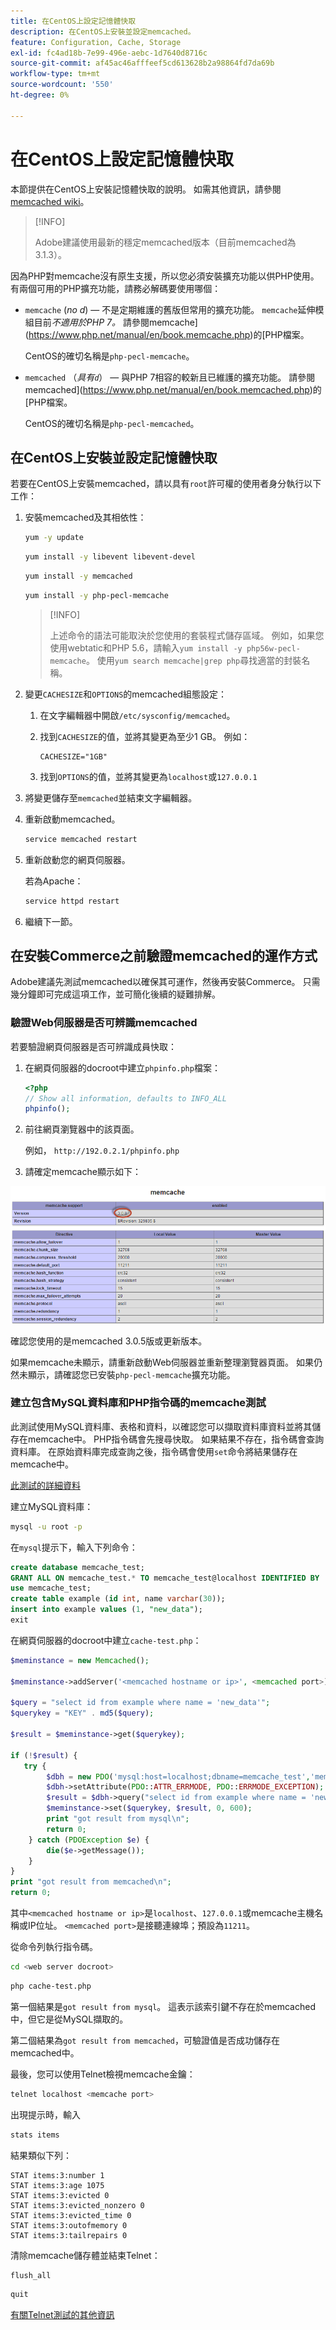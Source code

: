 ```yaml
---
title: 在CentOS上設定記憶體快取
description: 在CentOS上安裝並設定memcached。
feature: Configuration, Cache, Storage
exl-id: fc4ad18b-7e99-496e-aebc-1d7640d8716c
source-git-commit: af45ac46afffeef5cd613628b2a98864fd7da69b
workflow-type: tm+mt
source-wordcount: '550'
ht-degree: 0%

---
```


# 在CentOS上設定記憶體快取

本節提供在CentOS上安裝記憶體快取的說明。 如需其他資訊，請參閱[memcached wiki](https://github.com/memcached/old-wiki)。

>[!INFO]
>
>Adobe建議使用最新的穩定memcached版本（目前memcached為3.1.3）。

因為PHP對memcache沒有原生支援，所以您必須安裝擴充功能以供PHP使用。 有兩個可用的PHP擴充功能，請務必解碼要使用哪個：

- `memcache` (_no d_) — 不是定期維護的舊版但常用的擴充功能。
`memcache`延伸模組目前&#x200B;_不適用於PHP 7。_ 請參閱memcache](https://www.php.net/manual/en/book.memcache.php)的[PHP檔案。

  CentOS的確切名稱是`php-pecl-memcache`。

- `memcached` （_具有`d`_） — 與PHP 7相容的較新且已維護的擴充功能。 請參閱memcached](https://www.php.net/manual/en/book.memcached.php)的[PHP檔案。

  CentOS的確切名稱是`php-pecl-memcached`。

## 在CentOS上安裝並設定記憶體快取

若要在CentOS上安裝memcached，請以具有`root`許可權的使用者身分執行以下工作：

1. 安裝memcached及其相依性：

   ```bash
   yum -y update
   ```

   ```bash
   yum install -y libevent libevent-devel
   ```

   ```bash
   yum install -y memcached
   ```

   ```bash
   yum install -y php-pecl-memcache
   ```

   >[!INFO]
   >
   >上述命令的語法可能取決於您使用的套裝程式儲存區域。 例如，如果您使用webtatic和PHP 5.6，請輸入`yum install -y php56w-pecl-memcache`。 使用`yum search memcache|grep php`尋找適當的封裝名稱。


1. 變更`CACHESIZE`和`OPTIONS`的memcached組態設定：

   1. 在文字編輯器中開啟`/etc/sysconfig/memcached`。
   1. 找到`CACHESIZE`的值，並將其變更為至少1 GB。 例如：

      ```config
      CACHESIZE="1GB"
      ```

   1. 找到`OPTIONS`的值，並將其變更為`localhost`或`127.0.0.1`

1. 將變更儲存至`memcached`並結束文字編輯器。
1. 重新啟動memcached。

   ```bash
   service memcached restart
   ```

1. 重新啟動您的網頁伺服器。

   若為Apache：

   ```bash
   service httpd restart
   ```

1. 繼續下一節。

## 在安裝Commerce之前驗證memcached的運作方式

Adobe建議先測試memcached以確保其可運作，然後再安裝Commerce。 只需幾分鐘即可完成這項工作，並可簡化後續的疑難排解。

### 驗證Web伺服器是否可辨識memcached

若要驗證網頁伺服器是否可辨識成員快取：

1. 在網頁伺服器的docroot中建立`phpinfo.php`檔案：

   ```php
   <?php
   // Show all information, defaults to INFO_ALL
   phpinfo();
   ```

1. 前往網頁瀏覽器中的該頁面。

   例如， `http://192.0.2.1/phpinfo.php`

1. 請確定memcache顯示如下：

![確認網頁伺服器可辨識memcache](../../assets/configuration/memcache.png)

確認您使用的是memcached 3.0.5版或更新版本。

如果memcache未顯示，請重新啟動Web伺服器並重新整理瀏覽器頁面。 如果仍然未顯示，請確認您已安裝`php-pecl-memcache`擴充功能。

### 建立包含MySQL資料庫和PHP指令碼的memcache測試

此測試使用MySQL資料庫、表格和資料，以確認您可以擷取資料庫資料並將其儲存在memcache中。 PHP指令碼會先搜尋快取。 如果結果不存在，指令碼會查詢資料庫。 在原始資料庫完成查詢之後，指令碼會使用`set`命令將結果儲存在memcache中。

[此測試的詳細資料](https://www.digitalocean.com/community/tutorials/how-to-install-and-use-memcache-on-ubuntu-12-04)

建立MySQL資料庫：

```bash
mysql -u root -p
```

在`mysql`提示下，輸入下列命令：

```sql
create database memcache_test;
GRANT ALL ON memcache_test.* TO memcache_test@localhost IDENTIFIED BY 'memcache_test';
use memcache_test;
create table example (id int, name varchar(30));
insert into example values (1, "new_data");
exit
```

在網頁伺服器的docroot中建立`cache-test.php`：

```php
$meminstance = new Memcached();

$meminstance->addServer('<memcached hostname or ip>', <memcached port>);

$query = "select id from example where name = 'new_data'";
$querykey = "KEY" . md5($query);

$result = $meminstance->get($querykey);

if (!$result) {
   try {
        $dbh = new PDO('mysql:host=localhost;dbname=memcache_test','memcache_test','memcache_test');
        $dbh->setAttribute(PDO::ATTR_ERRMODE, PDO::ERRMODE_EXCEPTION);
        $result = $dbh->query("select id from example where name = 'new_data'")->fetch();
        $meminstance->set($querykey, $result, 0, 600);
        print "got result from mysql\n";
        return 0;
    } catch (PDOException $e) {
        die($e->getMessage());
    }
}
print "got result from memcached\n";
return 0;
```

其中`<memcached hostname or ip>`是`localhost`、`127.0.0.1`或memcache主機名稱或IP位址。 `<memcached port>`是接聽連線埠；預設為`11211`。

從命令列執行指令碼。

```bash
cd <web server docroot>
```

```bash
php cache-test.php
```

第一個結果是`got result from mysql`。 這表示該索引鍵不存在於memcached中，但它是從MySQL擷取的。

第二個結果為`got result from memcached`，可驗證值是否成功儲存在memcached中。

最後，您可以使用Telnet檢視memcache金鑰：

```bash
telnet localhost <memcache port>
```

出現提示時，輸入

```bash
stats items
```

結果類似下列：

```terminal
STAT items:3:number 1
STAT items:3:age 1075
STAT items:3:evicted 0
STAT items:3:evicted_nonzero 0
STAT items:3:evicted_time 0
STAT items:3:outofmemory 0
STAT items:3:tailrepairs 0
```

清除memcache儲存體並結束Telnet：

```bash
flush_all
```

```bash
quit
```

[有關Telnet測試的其他資訊](https://darkcoding.net/software/memcached-list-all-keys/)
